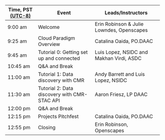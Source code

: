 | Time, PST [(UTC-8)](https://www.timeanddate.com/time/zones/pst) | Event | Leads/Instructors |
|------|-------|-------------------|
| 9:00 am | Welcome | Erin Robinson & Julie Lowndes, Openscapes |
| 9:25 am | Cloud Paradigm Overview | Catalina Oaida, PO.DAAC |
| 9:45 am | Tutorial 0: Getting set up and connected | Luis Lopez, NSIDC and Makhan Virdi, ASDC |
| 10:45 am | Q&A and Break|  |
| 11:00 am | Tutorial 1: Data discovery with CMR | Andy Barrett and Luis Lopez, NSIDC |
| 11:30 am | Tutorial 2: Data discovery with CMR-STAC API | Aaron Friesz, LP DAAC |
| 12:00 pm | Q&A and Break|  |
| 12:15 pm | Projects Pitchfest | Catalina Oaida, PO.DAAC |
| 12:55 pm | Closing | Erin Robinson, Openscapes |
